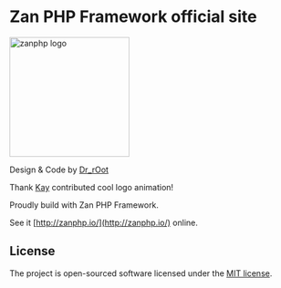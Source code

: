 # Zan PHP Framework official site

<img src="https://github.com/youzan/zanphp.io/blob/master/src/img/zan-logo-small@2x.png?raw=true" alt="zanphp logo" srcset="https://github.com/youzan/zanphp.io/blob/master/src/img/zan-logo-small.png?raw=true 1x, https://github.com/youzan/zanphp.io/blob/master/src/img/zan-logo-small@2x.png?raw=true 2x, https://github.com/youzan/zanphp.io/blob/master/src/img/zan-logo-small.png?raw=true" width="210" height="210">

Design & Code by [Dr_rOot](https://github.com/agalwood)

Thank [Kay](https://github.com/Raistlin916) contributed cool logo animation!

Proudly build with Zan PHP Framework.

See it [http://zanphp.io/](http://zanphp.io/) online.

## License
The project is open-sourced software licensed under the [MIT license](https://opensource.org/licenses/MIT).
